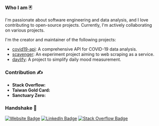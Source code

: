 ### Who I am 🃏

I'm passionate about software engineering and data analysis, and I love contributing to open-source projects. Currently, I'm actively collaborating on various projects.

I'm the creator and maintainer of the following projects:

- [covid19-api](https://nat236919.github.io/covid19-api/): A comprehensive API for COVID-19 data analysis.
- [scavenger](https://scavenger-project.azurewebsites.net/): An experiment project aiming to web scraping as a service.
- [daylify](https://daylify.nuttaphat.com/): A project to simplify daily mood measurement.

### Contribution ✍️

- **Stack Overflow:**
- **Taiwan Gold Card:**
- **Sanctuary Zero:**

### Handshake 🤝

[![Website Badge](https://img.shields.io/website?down_message=offline&label=nuttaphat.com&style=flat-square&up_message=online&url=https://nuttaphat.com/)](https://nuttaphat.com/)
[![LinkedIn Badge](https://img.shields.io/badge/-LinkedIn-blue?style=flat-square&logo=Linkedin&logoColor=white&link=https://www.linkedin.com/in/arunoprayoch-nuttaphat/)](https://www.linkedin.com/in/arunoprayoch-nuttaphat/)
[![Stack Overflow Badge](https://img.shields.io/badge/-StackOverflow-orange?style=flat-square&logo=stackoverflow&logoColor=white&link=https://stackoverflow.com/users/6926444/n-arunoprayoch)](https://stackoverflow.com/users/6926444/n-arunoprayoch)
